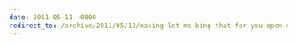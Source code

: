 ```yaml
---
date: 2011-05-11 -0800
redirect_to: /archive/2011/05/12/making-let-me-bing-that-for-you-open-source.aspx/
---
```

